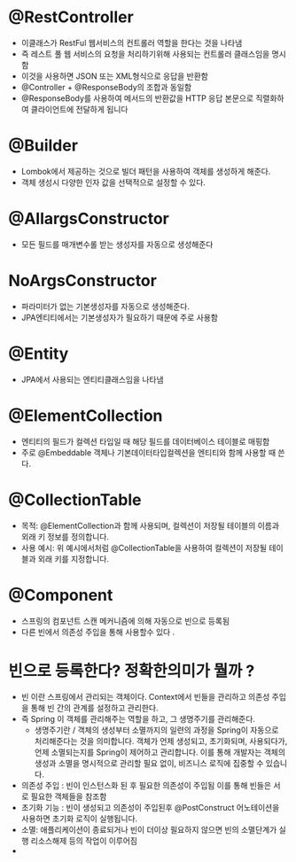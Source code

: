 # @RestController
- 이클래스가 RestFul 웹서비스의 컨트롤러 역할을 한다는 것을 나타냄
- 즉 레스트 풀 웹 서비스의 요청을 처리하기위해 사용되는 컨트롤러 클래스임을 명시함
- 이것을 사용하면 JSON 또는 XML형식으로 응답을 반환함
- @Controller + @ResponseBody의 조합과 동일함
- @ResponseBody를 사용하여 메서드의 반환값을 HTTP 응답 본문으로 직렬화하여 클라이언트에 전달하게 됩니다



# @Builder

- Lombok에서 제공하는 것으로 빌더 패턴을 사용하여 객체를 생성하게 해준다.
- 객체 생성시 다양한 인자 값을 선택적으로 설정할 수 있다.


# @AllargsConstructor
- 모든 필드를 매개변수롤 받는 생성자를 자동으로 생성해준다



# NoArgsConstructor
- 파라미터가 없는 기본생성자를 자동으로 생성해준다.
- JPA엔티티에서는 기본생성자가 필요하기 때문에 주로 사용함

# @Entity
-  JPA에서 사용되는 엔티티클래스임을 나타냄



# @ElementCollection
- 엔티티의 필드가 컬렉션 타입일 때 해당 필드를 데이터베이스 테이블로 매핑함
- 주로 @Embeddable 객체나 기본데이터타입컬렉션을 엔티티와 함께 사용할 때 쓴다.

# @CollectionTable
- 목적: @ElementCollection과 함께 사용되며, 컬렉션이 저장될 테이블의 이름과 외래 키 정보를 정의합니다.
- 사용 예시: 위 예시에서처럼 @CollectionTable을 사용하여 컬렉션이 저장될 테이블과 외래 키를 지정합니다.



# @Component
- 스프링의 컴포넌트 스캔 메커니즘에 의해 자동으로 빈으로 등록됨
- 다른 빈에서 의존성 주입을 통해 사용할수 있다 .

# 빈으로 등록한다? 정확한의미가 뭘까 ?


- 빈 이란 스프링에서 관리되는 객체이다. Context에서 빈들을 관리하고 의존성 주입을 통해 빈 간의 관계를 설정하고 관리한다.
- 즉 Spring 이 객체를 관리해주는 역할을 하고, 그 생명주기를 관리해준다.
    -  생명주기란 / 객체의 생성부터 소멸까지의 일련의 과정을 Spring이 자동으로 처리해준다는 것을 의미합니다. 객체가 언제 생성되고, 초기화되며, 사용되다가, 언제 소멸되는지를 Spring이 제어하고 관리합니다. 이를 통해 개발자는 객체의 생성과 소멸을 명시적으로 관리할 필요 없이, 비즈니스 로직에 집중할 수 있습니다.
- 의존성 주입 : 빈이 인스턴스화 된 후 필요한 의존성이 주입됨 이를 통해 빈들은 서로 필요한 객체들을 참조함
- 초기화 기능 : 빈이 생성되고 의존성이 주입된후  @PostConstruct 어노테이션을 사용하면 초기화 로직이 실행됩니다.
- 소멸: 애플리케이션이 종료되거나 빈이 더이상 필요하지 않으면 빈의 소멸단계가 실행 리소스해제 등의 작업이 이루어짐
- 


